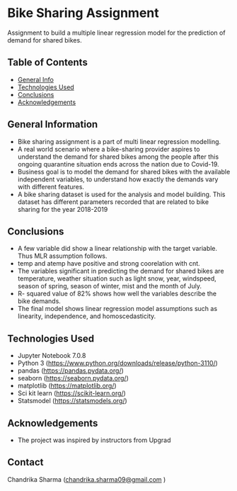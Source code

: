 # Bike Sharing Assignment
Assignment to build a multiple linear regression model for the prediction of demand for shared bikes.

## Table of Contents
* [General Info](#general-information)
* [Technologies Used](#technologies-used)
* [Conclusions](#conclusions)
* [Acknowledgements](#acknowledgements)

## General Information
- Bike sharing assignment is a part of multi linear regression modelling.
- A real world scenario where a bike-sharing provider aspires to understand the demand for shared bikes among the people after this ongoing quarantine situation ends across the nation due to Covid-19.
- Business goal is to model the demand for shared bikes with the available independent variables, to understand how exactly the demands vary with different features.
- A bike sharing dataset is used for the analysis and model building. This dataset has different parameters recorded that are related to bike sharing for the year 2018-2019

## Conclusions
- A few variable did show a linear relationship with the target variable. Thus MLR assumption follows.
- temp and atemp have positive and strong coorelation with cnt.
- The variables significant in predicting the demand for shared bikes are temperature, weather situation such as light snow, year, windspeed, season of spring, season of winter, mist and the month of July.
- R- squared value of 82% shows how well the variables describe the bike demands.
- The final model shows linear regression model assumptions such as linearity, independence, and homoscedasticity.

## Technologies Used
- Jupyter Notebook 7.0.8
- Python 3 (https://www.python.org/downloads/release/python-3110/)
- pandas (https://pandas.pydata.org/)
- seaborn (https://seaborn.pydata.org/)
- matplotlib (https://matplotlib.org/)
- Sci kit learn (https://scikit-learn.org/)
- Statsmodel (https://statsmodels.org/)

## Acknowledgements
- The project was inspired by instructors from Upgrad


## Contact
Chandrika Sharma (chandrika.sharma09@gmail.com )